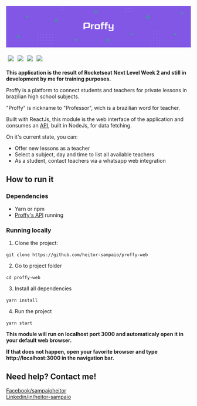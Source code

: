 ![](/src/assets/images/banner.png)

<img src="https://img.shields.io/static/v1?label=React&message=framework&color=blue&style=flat&logo=REACT" style="margin: 5px"/><img src="https://img.shields.io/static/v1?label=NodeJs&message=framework&color=blue&style=flat&logo=NODE.JS" style="margin: 5px"/><img src="https://img.shields.io/github/license/heitor-sampaio/proffy-web" style="margin: 5px" /><img src="https://img.shields.io/github/issues/heitor-sampaio/proffy-web?style=flat" style="margin: 5px" />

**This application is the result of Rocketseat Next Level Week 2 and still in development by me for training purposes.**

Proffy is a platform to connect students and teachers for private lessons in brazilian high school subjects.

"Proffy" is nickname to "Professor", wich is a brazilian word for teacher.

Built with ReactJs, this module is the web interface of the application and consumes an [API](https://github.com/heitor-sampaio/proffy-server), built in NodeJs, for data fetching.

On it's current state, you can:
- Offer new lessons as a teacher
- Select a subject, day and time to list all available teachers
- As a student, contact teachers via a whatsapp web integration


## **How to run it**

### **Dependencies**

- Yarn or npm
- [Proffy's API](https://github.com/heitor-sampaio/proffy-server) running

### **Running locally**

1. Clone the project:

```git clone https://github.com/heitor-sampaio/proffy-web```

2. Go to project folder

```cd proffy-web```

3. Install all dependencies

```yarn install```

4. Run the project

```yarn start```

**This module will run on localhost port 3000 and automaticaly open it in your default web browser.**

**If that does not happen, open your favorite browser and type http://localhost:3000 in the navigation bar.**

## Need help? Contact me!
<a href="https://facebook.com/sampaioheitor">Facebook/sampaioheitor</a><br/>
<a href="https://www.linkedin.com/in/heitor-sampaio/" style="margin-top: 30px;">Linkedin/in/heitor-sampaio</a>

